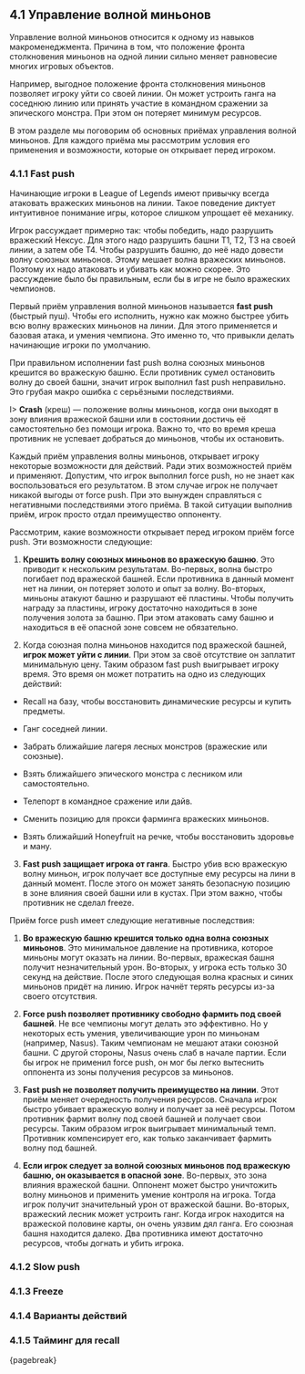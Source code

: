 ## 4.1 Управление волной миньонов

Управление волной миньонов относится к одному из навыков макроменеджмента. Причина в том, что положение фронта столкновения миньонов на одной линии сильно меняет равновесие многих игровых объектов.

Например, выгодное положение фронта столкновения миньонов позволяет игроку уйти со своей линии. Он может устроить ганга на соседнюю линию или принять участие в командном сражении за эпического монстра. При этом он потеряет минимум ресурсов.

В этом разделе мы поговорим об основных приёмах управления волной миньонов. Для каждого приёма мы рассмотрим условия его применения и возможности, которые он открывает перед игроком.

### 4.1.1 Fast push

Начинающие игроки в League of Legends имеют привычку всегда атаковать вражеских миньонов на линии. Такое поведение диктует интуитивное понимание игры, которое слишком упрощает её механику.

Игрок рассуждает примерно так: чтобы победить, надо разрушить вражеский Нексус. Для этого надо разрушить башни T1, T2, T3 на своей линии, а затем обе T4. Чтобы разрушить башню, до неё надо довести волну союзных миньонов. Этому мешает волна вражеских миньонов. Поэтому их надо атаковать и убивать как можно скорее. Это рассуждение было бы правильным, если бы в игре не было вражеских чемпионов.

Первый приём управления волной миньонов называется **fast push** (быстрый пуш). Чтобы его исполнить, нужно как можно быстрее убить всю волну вражеских миньонов на линии. Для этого применяется и базовая атака, и умения чемпиона. Это именно то, что привыкли делать начинающие игроки по умолчанию.

При правильном исполнении fast push волна союзных миньонов крешится во вражескую башню. Если противник сумел остановить волну до своей башни, значит игрок выполнил fast push неправильно. Это грубая макро ошибка с серьёзными последствиями.

I> **Crash** (креш) — положение волны миньонов, когда они выходят в зону влияния вражеской башни или в состоянии достичь её самостоятельно без помощи игрока. Важно то, что во время креша противник не успевает добраться до миньонов, чтобы их остановить.

Каждый приём управления волны миньонов, открывает игроку некоторые возможности для действий. Ради этих возможностей приём и применяют. Допустим, что игрок выполнил force push, но не знает как воспользоваться его результатом. В этом случае игрок не получает никакой выгоды от force push. При это вынужден справляться с негативными последствиями этого приёма. В такой ситуации выполнив приём, игрок просто отдал преимущество оппоненту.

Рассмотрим, какие возможности открывает перед игроком приём force push. Эти возможности следующие:

1. **Крешить волну союзных миньонов во вражескую башню**. Это приводит к нескольким результатам. Во-первых, волна быстро погибает под вражеской башней. Если противника в данный момент нет на линии, он потеряет золото и опыт за волну. Во-вторых, миньоны атакуют башню и разрушают её пластины. Чтобы получить награду за пластины, игроку достаточно находиться в зоне получения золота за башню. При этом атаковать саму башню и находиться в её опасной зоне совсем не обязательно.

2. Когда союзная полна миньонов находится под вражеской башней, **игрок может уйти с линии**. При этом за своё отсутствие он заплатит минимальную цену. Таким образом fast push выигрывает игроку время. Это время он может потратить на одно из следующих действий:

  * Recall на базу, чтобы восстановить динамические ресурсы и купить предметы.

  * Ганг соседней линии.

  * Забрать ближайшие лагеря лесных монстров (вражеские или союзные).

  * Взять ближайшего эпического монстра с лесником или самостоятельно.

  * Телепорт в командное сражение или дайв.

  * Сменить позицию для прокси фарминга вражеских миньонов.

  * Взять ближайший Honeyfruit на речке, чтобы восстановить здоровье и ману.

3. **Fast push защищает игрока от ганга**. Быстро убив всю вражескую волну миньон, игрок получает все доступные ему ресурсы на лини в данный момент. После этого он может занять безопасную позицию в зоне влияния своей башни или в кустах. При этом важно, чтобы противник не сделал freeze.

Приём force push имеет следующие негативные последствия:

1. **Во вражескую башню крешится только одна волна союзных миньонов**. Это минимальное давление на противника, которое миньоны могут оказать на линии. Во-первых, вражеская башня получит незначительный урон. Во-вторых, у игрока есть только 30 секунд на действие. После этого следующая волна красных и синих миньонов придёт на линию. Игрок начнёт терять ресурсы из-за своего отсутствия.

2. **Force push позволяет противнику свободно фармить под своей башней**. Не все чемпионы могут делать это эффективно. Но у некоторых есть умения, увеличивающие урон по миньонам (например, Nasus). Таким чемпионам не мешают атаки союзной башни. С другой стороны, Nasus очень слаб в начале партии. Если бы игрок не применил force push, он мог бы легко вытеснить оппонента из зоны получения ресурсов за миньонов.

3. **Fast push не позволяет получить преимущество на линии**. Этот приём меняет очередность получения ресурсов. Сначала игрок быстро убивает вражескую волну и получает за неё ресурсы. Потом противник фармит волну под своей башней и получает свои ресурсы. Таким образом игрок выигрывает минимальный темп. Противник компенсирует его, как только заканчивает фармить волну под башней.

4. **Если игрок следует за волной союзных миньонов под вражескую башню, он оказывается в опасной зоне**. Во-первых, это зона влияния вражеской башни. Оппонент может быстро уничтожить волну миньонов и применить умение контроля на игрока. Тогда игрок получит значительный урон от вражеской башни. Во-вторых, вражеский лесник может устроить ганг. Когда игрок находится на вражеской половине карты, он очень уязвим дял ганга. Его союзная башня находится далеко. Два противника имеют достаточно ресурсов, чтобы догнать и убить игрока.

>>>

### 4.1.2 Slow push

### 4.1.3 Freeze

### 4.1.4 Варианты действий

### 4.1.5 Тайминг для recall

{pagebreak}
